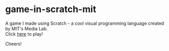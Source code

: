 # game-in-scratch-mit
A game I made using Scratch - a cool visual programming language created by MIT's Media Lab.  
Click [here](https://scratch.mit.edu/projects/207141822/) to play!  
  
Cheers!
